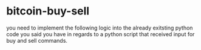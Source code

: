# bitcoin-buy-sell
you need to implement the following logic into the already exitsting python code you said you have in regards to a python script that received input for buy and sell commands.
